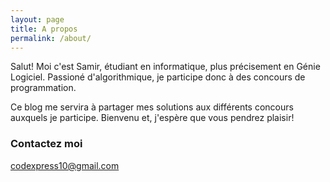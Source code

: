 ```yaml
---
layout: page
title: A propos
permalink: /about/
---
```


Salut! Moi c'est Samir, étudiant en informatique, plus précisement en Génie Logiciel. Passioné d'algorithmique, je participe donc à des concours de programmation.

Ce blog me servira à partager mes solutions aux différents concours auxquels je participe.
Bienvenu et, j'espère que vous pendrez plaisir!




### Contactez moi

[codexpress10@gmail.com](mailto:email@domain.com)